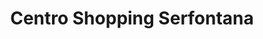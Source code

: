 ---
title: "Centro Shopping Serfontana"
url: /morbio-inferiore/centro-shopping-serfontana/
shop: Einkaufszentrum
---